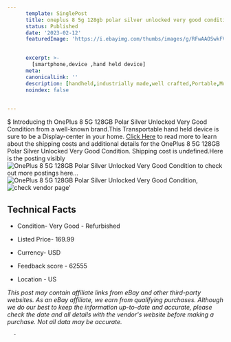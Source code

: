 ```yaml
---
      template: SinglePost
      title: oneplus 8 5g 128gb polar silver unlocked very good condition
      status: Published
      date: '2023-02-12'
      featuredImage: 'https://i.ebayimg.com/thumbs/images/g/RFwAAOSwkFVjm2eo/s-l225.jpg'
       

      excerpt: >-
        [smartphone,device ,hand held device]
      meta:
      canonicalLink: ''
      description: [handheld,industrially made,well crafted,Portable,Mobile,Compact,Convenient,Lightweight,Maneuverable,Man-portable,Miniature,Carriable,Hand-held,Light,Holdable,Transportable,Mobile device,Pocket-sized,On-the-go,Wireless,Cordless,Compact size,Convenient size, smartphone,device ,hand held device]
      noindex: false
      

---
```

$
      Introducing th OnePlus 8 5G 128GB Polar Silver Unlocked Very Good Condition from a well-known brand.This Transportable hand held device is sure to be a Display-center in your home. [Click Here](https://www.ebay.com/itm/295419652692?hash=item44c8622a54%3Ag%3ARFwAAOSwkFVjm2eo&mkevt=1&mkcid=1&mkrid=711-53200-19255-0&campid=%253CePNCampaignId%253E&customid=%253CreferenceId%253E&toolid=10049) to read more to learn about the shipping costs and additional details for the OnePlus 8 5G 128GB Polar Silver Unlocked Very Good Condition. Shipping cost is undefined.Here is the posting visibly ![OnePlus 8 5G 128GB Polar Silver Unlocked Very Good Condition](https://i.ebayimg.com/thumbs/images/g/RFwAAOSwkFVjm2eo/s-l225.jpg) to check out more postings here... ![OnePlus 8 5G 128GB Polar Silver Unlocked Very Good Condition](https://i.ebayimg.com/images/g/RFwAAOSwkFVjm2eo/s-l1600.jpg), ![check vendor page](https://origin-galleryplus.ebayimg.com/ws/web/295419652692_2_0_1/225x225.jpg,https://origin-galleryplus.ebayimg.com/ws/web/295419652692_3_0_1/225x225.jpg,https://origin-galleryplus.ebayimg.com/ws/web/295419652692_4_0_1/225x225.jpg,https://origin-galleryplus.ebayimg.com/ws/web/295419652692_5_0_1/225x225.jpg,https://origin-galleryplus.ebayimg.com/ws/web/295419652692_6_0_1/225x225.jpg,https://origin-galleryplus.ebayimg.com/ws/web/295419652692_7_0_1/225x225.jpg,https://origin-galleryplus.ebayimg.com/ws/web/295419652692_8_0_1/225x225.jpg,https://origin-galleryplus.ebayimg.com/ws/web/295419652692_9_0_1/225x225.jpg,https://origin-galleryplus.ebayimg.com/ws/web/295419652692_10_0_1/225x225.jpg)'

      

 ## Technical Facts 



     
      

 - Condition- Very Good - Refurbished 


      

 - Listed Price- 169.99 


      

 - Currency- USD 


      

 - Feedback score - 62555 


      

 - Location - US 


      
      

 *_This post may contain affiliate links from eBay and other third-party websites. As an eBay affiliate, we earn from qualifying purchases. Although we do our best to keep the information up-to-date and accurate, please check the date and all details with the vendor's website before making a purchase. Not all data may be accurate._*




      -
